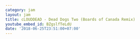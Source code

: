 ```yaml
---
category: jam
layout: jam
title: cLOUDDEAD - Dead Dogs Two (Boards of Canada Remix)
youtube_embed_id: BZgslfTeLdU
date: '2018-06-25T23:51:00+07:00'
---
```

